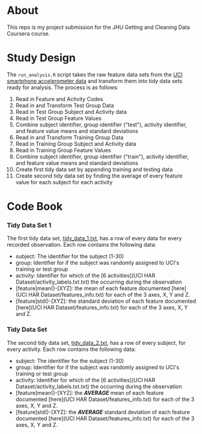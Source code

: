 # About

This repo is my project submission for the JHU Getting and Cleaning Data Coursera course.

# Study Design

The `run_analysis.R` script takes the raw feature data sets from the [UCI smartphone accelerometer data](http://archive.ics.uci.edu/ml/datasets/Human+Activity+Recognition+Using+Smartphones) and transform them into tidy data sets ready for analysis. The process is as follows:

1. Read in Feature and Activity Codes
2. Read in and Transform Test Group Data
  1. Read in Test Group Subject and Activity data
  2. Read in Test Group Feature Values
  3. Combine subject identifier, group identifier ("test"), activity identifier, and feature value means and standard deviations
3. Read in and Transform Training Group Data
  1. Read in Training Group Subject and Activity data
  2. Read in Training Group Feature Values
  3. Combine subject identifier, group identifier ("train"), activity identifier, and feature value means and standard deviations
4. Create first tidy data set by appending training and testing data
5. Create second tidy data set by finding the average of every feature value for each subject for each activity

# Code Book

### Tidy Data Set 1

The first tidy data set, [tidy_data_1.txt](tidy_data_1.txt), has a row of every data for every recorded observation. Each row contains the following data:

* subject: The identifier for the subject (1-30)
* group: Identifier for if the subject was randomly assigned to UCI's training or test group
* activity: Identifier for which of the [6 activities](UCI HAR Dataset/activity_labels.txt.txt) the occurring during the observation
* [feature]mean()-[XYZ]: the mean of each feature documented [here](UCI HAR Dataset/features_info.txt) for each of the 3 axes, X, Y and Z.
* [feature]std()-[XYZ]: the standard deviation of each feature documented [here](UCI HAR Dataset/features_info.txt) for each of the 3 axes, X, Y and Z.

### Tidy Data Set

The second tidy data set, [tidy_data_2.txt](tidy_data_2.txt), has a row of every subject, for every activity. Each row contains the following data:

* subject: The identifier for the subject (1-30)
* group: Identifier for if the subject was randomly assigned to UCI's training or test group
* activity: Identifier for which of the [6 activities](UCI HAR Dataset/activity_labels.txt.txt) the occurring during the observation
* [feature]mean()-[XYZ]: the *__AVERAGE__* mean of each feature documented [here](UCI HAR Dataset/features_info.txt) for each of the 3 axes, X, Y and Z.
* [feature]std()-[XYZ]: the *__AVERAGE__* standard deviation of each feature documented [here](UCI HAR Dataset/features_info.txt) for each of the 3 axes, X, Y and Z.
